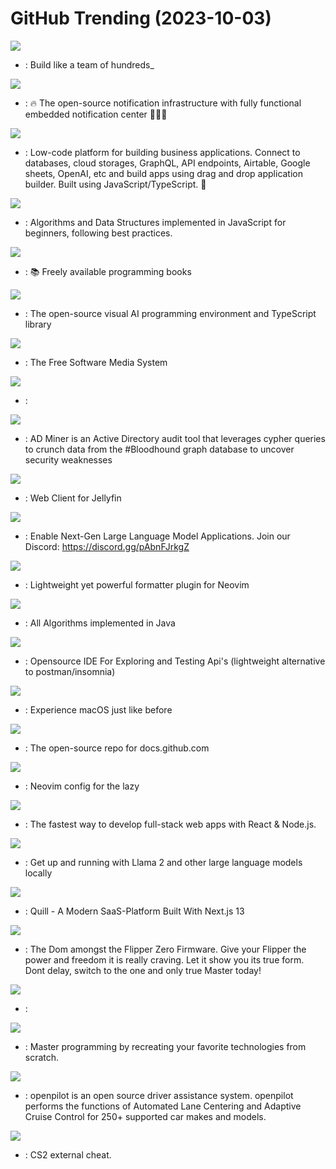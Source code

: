 # GitHub Trending (2023-10-03)

![](https://img.shields.io/badge/TypeScript-New%20271-green?style=flat-square&logo=appveyor)
- [](https://github.comundefined): Build like a team of hundreds_

![](https://img.shields.io/badge/TypeScript-New%201-green?style=flat-square&logo=appveyor)
- [](https://github.comundefined): 🔥 The open-source notification infrastructure with fully functional embedded notification center 🚀🚀🚀

![](https://img.shields.io/badge/JavaScript-New%20543-green?style=flat-square&logo=appveyor)
- [](https://github.comundefined): Low-code platform for building business applications. Connect to databases, cloud storages, GraphQL, API endpoints, Airtable, Google sheets, OpenAI, etc and build apps using drag and drop application builder. Built using JavaScript/TypeScript. 🚀

![](https://img.shields.io/badge/JavaScript-New%20134-green?style=flat-square&logo=appveyor)
- [](https://github.comundefined): Algorithms and Data Structures implemented in JavaScript for beginners, following best practices.

![](https://img.shields.io/badge/none-New%20221-green?style=flat-square&logo=appveyor)
- [](https://github.comundefined): 📚 Freely available programming books

![](https://img.shields.io/badge/TypeScript-New%2016-green?style=flat-square&logo=appveyor)
- [](https://github.comundefined): The open-source visual AI programming environment and TypeScript library

![](https://img.shields.io/badge/C%23-New%2036-green?style=flat-square&logo=appveyor)
- [](https://github.comundefined): The Free Software Media System

![](https://img.shields.io/badge/C-New%204-green?style=flat-square&logo=appveyor)
- [](https://github.comundefined): 

![](https://img.shields.io/badge/JavaScript-New%2094-green?style=flat-square&logo=appveyor)
- [](https://github.comundefined): AD Miner is an Active Directory audit tool that leverages cypher queries to crunch data from the #Bloodhound graph database to uncover security weaknesses

![](https://img.shields.io/badge/JavaScript-New%2027-green?style=flat-square&logo=appveyor)
- [](https://github.comundefined): Web Client for Jellyfin

![](https://img.shields.io/badge/Jupyter%20Notebook-New%20896-green?style=flat-square&logo=appveyor)
- [](https://github.comundefined): Enable Next-Gen Large Language Model Applications. Join our Discord: https://discord.gg/pAbnFJrkgZ

![](https://img.shields.io/badge/Lua-New%2055-green?style=flat-square&logo=appveyor)
- [](https://github.comundefined): Lightweight yet powerful formatter plugin for Neovim

![](https://img.shields.io/badge/Java-New%2052-green?style=flat-square&logo=appveyor)
- [](https://github.comundefined): All Algorithms implemented in Java

![](https://img.shields.io/badge/JavaScript-New%20450-green?style=flat-square&logo=appveyor)
- [](https://github.comundefined): Opensource IDE For Exploring and Testing Api's (lightweight alternative to postman/insomnia)

![](https://img.shields.io/badge/Python-New%20162-green?style=flat-square&logo=appveyor)
- [](https://github.comundefined): Experience macOS just like before

![](https://img.shields.io/badge/JavaScript-New%2041-green?style=flat-square&logo=appveyor)
- [](https://github.comundefined): The open-source repo for docs.github.com

![](https://img.shields.io/badge/Lua-New%2016-green?style=flat-square&logo=appveyor)
- [](https://github.comundefined): Neovim config for the lazy

![](https://img.shields.io/badge/TypeScript-New%20330-green?style=flat-square&logo=appveyor)
- [](https://github.comundefined): The fastest way to develop full-stack web apps with React & Node.js.

![](https://img.shields.io/badge/Go-New%20204-green?style=flat-square&logo=appveyor)
- [](https://github.comundefined): Get up and running with Llama 2 and other large language models locally

![](https://img.shields.io/badge/TypeScript-New%20136-green?style=flat-square&logo=appveyor)
- [](https://github.comundefined): Quill - A Modern SaaS-Platform Built With Next.js 13

![](https://img.shields.io/badge/C-New%20119-green?style=flat-square&logo=appveyor)
- [](https://github.comundefined): The Dom amongst the Flipper Zero Firmware. Give your Flipper the power and freedom it is really craving. Let it show you its true form. Dont delay, switch to the one and only true Master today!

![](https://img.shields.io/badge/none-New%2011-green?style=flat-square&logo=appveyor)
- [](https://github.comundefined): 

![](https://img.shields.io/badge/none-New%20423-green?style=flat-square&logo=appveyor)
- [](https://github.comundefined): Master programming by recreating your favorite technologies from scratch.

![](https://img.shields.io/badge/Python-New%20112-green?style=flat-square&logo=appveyor)
- [](https://github.comundefined): openpilot is an open source driver assistance system. openpilot performs the functions of Automated Lane Centering and Adaptive Cruise Control for 250+ supported car makes and models.

![](https://img.shields.io/badge/C%2B%2B-New%2032-green?style=flat-square&logo=appveyor)
- [](https://github.comundefined): CS2 external cheat.

